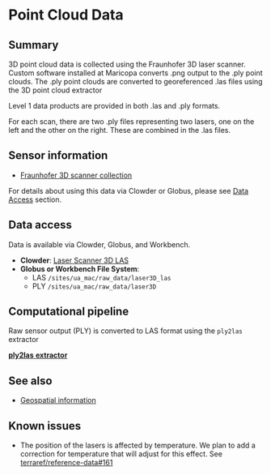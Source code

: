 # Point Cloud Data

## Summary

3D point cloud data is collected using the Fraunhofer 3D laser scanner. Custom software installed at Maricopa converts .png output to the .ply point clouds. The .ply point clouds are converted to georeferenced .las files using the 3D point cloud extractor

Level 1 data products are provided in both .las and .ply formats.

For each scan, there are two .ply files representing two lasers, one on the left and the other on the right. These are combined in the .las files.

## Sensor information

* [Fraunhofer 3D scanner collection](https://terraref.ncsa.illinois.edu/clowder/files/581793394f0ce77b66562ff9?dataset=581789af4f0ce77b6655d094&space=)

For details about using this data via Clowder or Globus, please see [Data Access](../how-to-access-data.md) section.

## Data access

Data is available via Clowder, Globus, and Workbench.

* **Clowder**: [Laser Scanner 3D LAS](https://terraref.ncsa.illinois.edu/clowder/collection/5a0ca1ad4f0ca87e15b485e8)
* **Globus or Workbench File System**:
  * LAS `/sites/ua_mac/raw_data/laser3D_las`
  * PLY `/sites/ua_mac/raw_data/laser3D`

## Computational pipeline

Raw sensor output \(PLY\) is converted to LAS format using the `ply2las` extractor

[**ply2las**](https://github.com/terraref/extractors-3dscanner)[ **extractor**](https://github.com/terraref/extractors-3dscanner)

## See also

* [Geospatial information](https://github.com/terraref/documentation/tree/a6e3a2c5990b2e866d233fbb0f61a4dd6acc1b9e/user/geospatial-information.md)

## Known issues

* The position of the lasers is affected by temperature. We plan to add a correction for temperature that will adjust for this effect. See [terraref/reference-data\#161](https://github.com/terraref/reference-data/issues/161)


